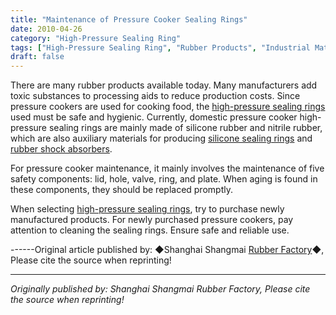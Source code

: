 ```yaml
---
title: "Maintenance of Pressure Cooker Sealing Rings"
date: 2010-04-26
category: "High-Pressure Sealing Ring"
tags: ["High-Pressure Sealing Ring", "Rubber Products", "Industrial Materials"]
draft: false
---
```


There are many rubber products available today. Many manufacturers add toxic substances to processing aids to reduce production costs. Since pressure cookers are used for cooking food, the [high-pressure sealing rings](http://www.smpolymer.com/gaoyamifengquan/) used must be safe and hygienic. Currently, domestic pressure cooker high-pressure sealing rings are mainly made of silicone rubber and nitrile rubber, which are also auxiliary materials for producing [silicone sealing rings](http://www.smpolymer.com/) and [rubber shock absorbers](http://www.smpolymer.com/).

For pressure cooker maintenance, it mainly involves the maintenance of five safety components: lid, hole, valve, ring, and plate. When aging is found in these components, they should be replaced promptly.

When selecting [high-pressure sealing rings](http://www.smpolymer.com/gaoyamifengquan/), try to purchase newly manufactured products. For newly purchased pressure cookers, pay attention to cleaning the sealing rings. Ensure safe and reliable use.

------Original article published by: ◆Shanghai Shangmai [Rubber Factory](http://www.smpolymer.com/)◆, Please cite the source when reprinting!

---

*Originally published by: Shanghai Shangmai Rubber Factory, Please cite the source when reprinting!*